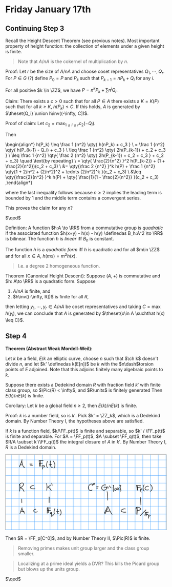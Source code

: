 # Friday January 17th

## Continuing Step 3

Recall the Height Descent Theorem (see previous notes).
Most important property of height function: the collection of elements under a given height is finite.

> Note that $A/nA$ is the cokernel of multiplication by $n$.

Proof:
Let $r$ be the size of $A/nA$ and choose coset representatives $Q_1, \cdots, Q_r$.
For $P\in G$ (?) define $P_0 = P$ and $P_k$ such that $P_{k-1} = n P_k + Q_i$ for any $i$.

For all positive $k \in \ZZ$, we have $P = n^k P_k + \sum n^j Q_i$.

Claim:
There exists a $c> 0$ such that for all $P \in A$ there exists a $K = K(P)$ such that for all $k\geq K$, $h(P_k) \leq C$.
If this holds, $A$ is generated by $\theset{Q_i} \union h\inv((-\infty, C])$.

Proof of claim:
Let $c_2 = \max_{1\leq i \leq r} c_2(-Q_i)$.

Then

\begin{align*}
h(P_k) \leq \frac 1 {n^2} \qty{ h(nP_k) + c_3  } \\
= \frac 1 {n^2} \qty{ h(P_{k-1} - Q_i) + c_3  } \\
\leq \frac 1 {n^2} \qty{ 2h(P_{k-1}) + c_2 + c_3  } \\
\leq \frac 1 {n^2} \qty{ \frac 2 {n^2} \qty{ 2h(P_{k-1}) + c_2 + c_3  } + c_2 + c_3} \quad \text{by repeating} \\
= \qty{ \frac{2}{n^2}  }^2 h(P_{k-2}) + (1 + \frac{2}{n^2})(c_2 + c_3) \\
&= \qty{\frac 2 {n^2}  }^k h(P) + \frac 1 {n^2} \qty{1 + 2/n^2 + (2/n^2)^2 + \cdots (2/n^2)^k   }(c_2 + c_3) \\
&\leq \qty{\frac{2}{n^2}  }^k h(P) + \qty{ \frac{1}{1 - \frac{2}{n^2}}  }(c_2 + c_3) 
,\end{align*}

where the last inequality follows because $n \geq 2$ implies the leading term is bounded by 1 and the middle term contains a convergent series.

This proves the claim for any $n$?

$\qed$

Definition:
A function $h:A \to \RR$ from a commutative group is *quadratic* if the associated function $h(x+y) - h(x) - h(y) \definedas B_h:A^2 \to \RR$ is bilinear.
The function $h$ is *linear* iff $B_h$ is constant.

The function $h$ is a *quadratic form* iff $h$ is quadratic and for all $m\in \ZZ$ and for all $x\in A$, $h(mx) = m^2 h(x)$.

> I.e. a degree 2 homogeneous function.


Theorem (Canonical Height Descent):
Suppose $(A, +)$ is commutative and $h: A\to \RR$ is a quadratic form.
Suppose 

1. $A/nA$ is finite, and
2. $h\inv((-\infty, R])$ is finite for all $R$,

then letting $y_1, \cdots, y_r \in A/nA$ be coset representatives and taking $C = \max h(y_i)$, we can conclude that $A$ is generated by $\theset{x\in A \suchthat h(x) \leq C}$.

## Step 4

**Theorem (Abstract Weak Mordell-Weil):**

Let $k$ be a field, $E/k$ an elliptic curve, choose $n$ such that $\ch k$ doesn't divide $n$, and let $k' \definedas k(E[n])$ be $k$ with the $n\dash$torsion points of $E$ adjoined.
Note that this adjoins finitely many algebraic points to $k$.

Suppose there exists a Dedekind domain $R$ with fraction field $k'$ with finite class group, so $\Pic(R) < \infty$, and $R\units$ is finitely generated
Then $E(k) / n E(k)$ is finite.

Corollary:
Let $k$ be a global field $n\geq 2$, then $E(k)/ n E(k)$ is finite.


Proof:
$k$ is a number field, so is $k'$.
Pick $k' = \ZZ_k$, which is a Dedekind domain. 
By Number Theory I, the hypotheses above are satisfied.

If $k$ is a function field, $k/\FF_p(t)$ is finite and separable, so $k' / \FF_p(t)$ is finite and separable.
For $A = \FF_p(t)$, $A \subset \FF_q(t)$, then take $R/A \subset k'/\FF_q(t)$ the integral closure of $A$ in $k'$.
By Number Theory I, $R$ is a Dedekind domain.

![Image](figures/2020-01-17-12:57.png)

Then $R = \FF_p[C^0]$, and by Number Theory II, $\Pic(R)$ is finite.

> Removing primes makes unit group larger and the class group smaller.

> Localizing at a prime ideal yields a DVR? This kills the Picard group but blows up the units group.

$\qed$


